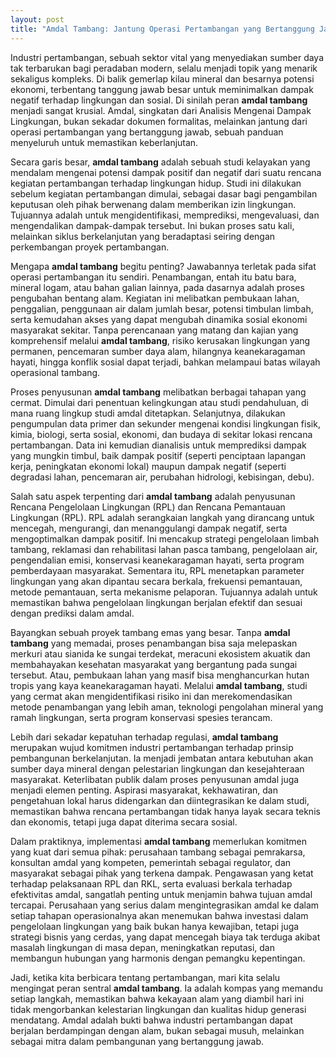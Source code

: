 ```yaml
---
layout: post
title: "Amdal Tambang: Jantung Operasi Pertambangan yang Bertanggung Jawab"
---
```


Industri pertambangan, sebuah sektor vital yang menyediakan sumber daya tak terbarukan bagi peradaban modern, selalu menjadi topik yang menarik sekaligus kompleks. Di balik gemerlap kilau mineral dan besarnya potensi ekonomi, terbentang tanggung jawab besar untuk meminimalkan dampak negatif terhadap lingkungan dan sosial. Di sinilah peran **amdal tambang** menjadi sangat krusial. Amdal, singkatan dari Analisis Mengenai Dampak Lingkungan, bukan sekadar dokumen formalitas, melainkan jantung dari operasi pertambangan yang bertanggung jawab, sebuah panduan menyeluruh untuk memastikan keberlanjutan.

Secara garis besar, **amdal tambang** adalah sebuah studi kelayakan yang mendalam mengenai potensi dampak positif dan negatif dari suatu rencana kegiatan pertambangan terhadap lingkungan hidup. Studi ini dilakukan sebelum kegiatan pertambangan dimulai, sebagai dasar bagi pengambilan keputusan oleh pihak berwenang dalam memberikan izin lingkungan. Tujuannya adalah untuk mengidentifikasi, memprediksi, mengevaluasi, dan mengendalikan dampak-dampak tersebut. Ini bukan proses satu kali, melainkan siklus berkelanjutan yang beradaptasi seiring dengan perkembangan proyek pertambangan.

Mengapa **amdal tambang** begitu penting? Jawabannya terletak pada sifat operasi pertambangan itu sendiri. Penambangan, entah itu batu bara, mineral logam, atau bahan galian lainnya, pada dasarnya adalah proses pengubahan bentang alam. Kegiatan ini melibatkan pembukaan lahan, penggalian, penggunaan air dalam jumlah besar, potensi timbulan limbah, serta kemudahan akses yang dapat mengubah dinamika sosial ekonomi masyarakat sekitar. Tanpa perencanaan yang matang dan kajian yang komprehensif melalui **amdal tambang**, risiko kerusakan lingkungan yang permanen, pencemaran sumber daya alam, hilangnya keanekaragaman hayati, hingga konflik sosial dapat terjadi, bahkan melampaui batas wilayah operasional tambang.

Proses penyusunan **amdal tambang** melibatkan berbagai tahapan yang cermat. Dimulai dari penentuan kelingkungan atau studi pendahuluan, di mana ruang lingkup studi amdal ditetapkan. Selanjutnya, dilakukan pengumpulan data primer dan sekunder mengenai kondisi lingkungan fisik, kimia, biologi, serta sosial, ekonomi, dan budaya di sekitar lokasi rencana pertambangan. Data ini kemudian dianalisis untuk memprediksi dampak yang mungkin timbul, baik dampak positif (seperti penciptaan lapangan kerja, peningkatan ekonomi lokal) maupun dampak negatif (seperti degradasi lahan, pencemaran air, perubahan hidrologi, kebisingan, debu).

Salah satu aspek terpenting dari **amdal tambang** adalah penyusunan Rencana Pengelolaan Lingkungan (RPL) dan Rencana Pemantauan Lingkungan (RPL). RPL adalah serangkaian langkah yang dirancang untuk mencegah, mengurangi, dan menanggulangi dampak negatif, serta mengoptimalkan dampak positif. Ini mencakup strategi pengelolaan limbah tambang, reklamasi dan rehabilitasi lahan pasca tambang, pengelolaan air, pengendalian emisi, konservasi keanekaragaman hayati, serta program pemberdayaan masyarakat. Sementara itu, RPL menetapkan parameter lingkungan yang akan dipantau secara berkala, frekuensi pemantauan, metode pemantauan, serta mekanisme pelaporan. Tujuannya adalah untuk memastikan bahwa pengelolaan lingkungan berjalan efektif dan sesuai dengan prediksi dalam amdal.

Bayangkan sebuah proyek tambang emas yang besar. Tanpa **amdal tambang** yang memadai, proses penambangan bisa saja melepaskan merkuri atau sianida ke sungai terdekat, meracuni ekosistem akuatik dan membahayakan kesehatan masyarakat yang bergantung pada sungai tersebut. Atau, pembukaan lahan yang masif bisa menghancurkan hutan tropis yang kaya keanekaragaman hayati. Melalui **amdal tambang**, studi yang cermat akan mengidentifikasi risiko ini dan merekomendasikan metode penambangan yang lebih aman, teknologi pengolahan mineral yang ramah lingkungan, serta program konservasi spesies terancam.

Lebih dari sekadar kepatuhan terhadap regulasi, **amdal tambang** merupakan wujud komitmen industri pertambangan terhadap prinsip pembangunan berkelanjutan. Ia menjadi jembatan antara kebutuhan akan sumber daya mineral dengan pelestarian lingkungan dan kesejahteraan masyarakat. Keterlibatan publik dalam proses penyusunan amdal juga menjadi elemen penting. Aspirasi masyarakat, kekhawatiran, dan pengetahuan lokal harus didengarkan dan diintegrasikan ke dalam studi, memastikan bahwa rencana pertambangan tidak hanya layak secara teknis dan ekonomis, tetapi juga dapat diterima secara sosial.

Dalam praktiknya, implementasi **amdal tambang** memerlukan komitmen yang kuat dari semua pihak: perusahaan tambang sebagai pemrakarsa, konsultan amdal yang kompeten, pemerintah sebagai regulator, dan masyarakat sebagai pihak yang terkena dampak. Pengawasan yang ketat terhadap pelaksanaan RPL dan RKL, serta evaluasi berkala terhadap efektivitas amdal, sangatlah penting untuk menjamin bahwa tujuan amdal tercapai. Perusahaan yang serius dalam mengintegrasikan amdal ke dalam setiap tahapan operasionalnya akan menemukan bahwa investasi dalam pengelolaan lingkungan yang baik bukan hanya kewajiban, tetapi juga strategi bisnis yang cerdas, yang dapat mencegah biaya tak terduga akibat masalah lingkungan di masa depan, meningkatkan reputasi, dan membangun hubungan yang harmonis dengan pemangku kepentingan.

Jadi, ketika kita berbicara tentang pertambangan, mari kita selalu mengingat peran sentral **amdal tambang**. Ia adalah kompas yang memandu setiap langkah, memastikan bahwa kekayaan alam yang diambil hari ini tidak mengorbankan kelestarian lingkungan dan kualitas hidup generasi mendatang. Amdal adalah bukti bahwa industri pertambangan dapat berjalan berdampingan dengan alam, bukan sebagai musuh, melainkan sebagai mitra dalam pembangunan yang bertanggung jawab.
